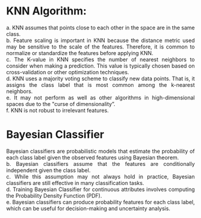 <h1>KNN Algorithm:</h1>
<p align="justify">a. KNN assumes that points close to each other in the space are in the same class. <br/>
b. Feature scaling is important in KNN because the distance metric used may be sensitive to the scale of the features. Therefore, it is common to normalize or standardize the features before applying KNN.<br/>
c. The K-value in KNN specifies the number of nearest neighbors to consider when making a prediction. This value is typically chosen based on cross-validation or other optimization techniques.<br/>
d. KNN uses a majority voting scheme to classify new data points. That is, it assigns the class label that is most common among the k-nearest neighbors.<br/>
e. It may not perform as well as other algorithms in high-dimensional spaces due to the "curse of dimensionality”.<br/>
f. KNN is not robust to irrelevant features.</p>

<h1>Bayesian Classifier</h1>
<p align="justify">Bayesian classifiers are probabilistic models that estimate the probability of each class label given the observed features using Bayesian theorem.<br/>
b. Bayesian classifiers assume that the features are conditionally independent given the class label.<br/>
c. While this assumption may not always hold in practice, Bayesian classifiers are still effective in many classification tasks.<br/>
d. Training Bayesian Classifier for continuous attributes involves computing the Probability Density Function (PDF). <br/>
e. Bayesian classifiers can produce probability features for each class label, which can be useful for decision-making and uncertainty analysis. </p>
